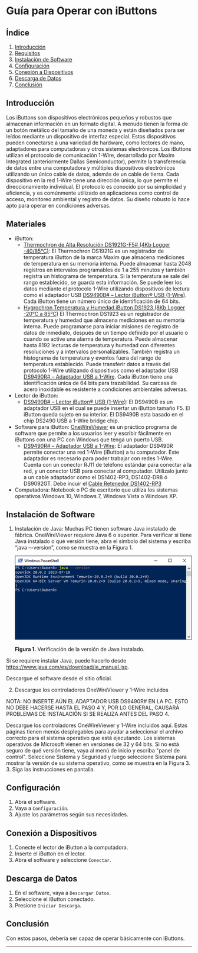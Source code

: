 # Guía para Operar con iButtons

## Índice

1. [Introducción](#introducción)
2. [Requisitos](#requisitos)
3. [Instalación de Software](#instalación-de-software)
4. [Configuración](#configuración)
5. [Conexión a Dispositivos](#conexión-a-dispositivos)
6. [Descarga de Datos](#descarga-de-datos)
7. [Conclusión](#conclusión)


## Introducción

Los iButtons son dispositivos electrónicos pequeños y robustos que almacenan información en un formato digital. A menudo tienen la forma de un botón metálico del tamaño de una moneda y están diseñados para ser leídos mediante un dispositivo de interfaz especial. Estos dispositivos pueden conectarse a una variedad de hardware, como lectores de mano, adaptadores para computadoras y otros sistemas electrónicos.
Los iButtons utilizan el protocolo de comunicación 1-Wire, desarrollado por Maxim Integrated  (anteriormente Dallas Semiconductor), permite la transferencia de datos entre una computadora y múltiples dispositivos electrónicos utilizando un único cable de datos, además de un cable de tierra. Cada dispositivo en la red 1-Wire tiene una dirección única, lo que permite el direccionamiento individual. El protocolo es conocido por su simplicidad y eficiencia, y es comúnmente utilizado en aplicaciones como control de acceso, monitoreo ambiental y registro de datos. Su diseño robusto lo hace apto para operar en condiciones adversas.


## Materiales

- iButton:
    - [Thermochron de Alta Resolución DS1921G-F5# (4Kb Logger -40/85°C)](https://mcielectronics.cl/shop/product/thermochron-de-altaresolucion-ds1921g-f5-4kb-logger-40-85c-ibutton-9700/): El Thermochron DS1921G es un registrador de temperatura iButton de la marca Maxim que almacena mediciones de temperatura en su memoria interna. Puede almacenar hasta 2048 registros en intervalos programables de 1 a 255 minutos y también registra un histograma de temperatura. Si la temperatura se sale del rango establecido, se guarda esta información. Se puede leer los datos mediante el protocolo 1-Wire utilizando dispositivos de lectura como el adaptador USB [DS9490B# – Lector iButton® USB (1-Wire)](https://mcielectronics.cl/shop/product/ds9490b-lector-ibutton-usb-1-wire-ibutton-9619/). Cada iButton tiene un número único de identificación de 64 bits.
    - [Hygrochron Temperatura y Humedad iButton DS1923 (8Kb Logger -20°C a 85°C)](https://mcielectronics.cl/shop/product/hygrochron-temperatura-y-humedad-ibutton-ds1923-8kb-logger-ibutton-9749/) El Thermochron DS1923 es un registrador de temperatura y humedad que almacena mediciones en su memoria interna. Puede programarse para iniciar misiones de registro de datos de inmediato, después de un tiempo definido por el usuario o cuando se active una alarma de temperatura. Puede almacenar hasta 8192 lecturas de temperatura y humedad con diferentes resoluciones y a intervalos personalizables. También registra un histograma de temperatura y eventos fuera del rango de temperatura establecido. Puede transferir datos a través del protocolo 1-Wire utilizando dispositivos como el adaptador USB [DS9490R# – Adaptador USB a 1-Wire](https://mcielectronics.cl/shop/product/ds9490r-adaptador-usb-a-1-wire-ibutton-9670/). Cada iButton tiene una identificación única de 64 bits para trazabilidad. Su carcasa de acero inoxidable es resistente a condiciones ambientales adversas.
- Lector de iButton: 
    - [DS9490B# – Lector iButton® USB (1-Wire)](https://mcielectronics.cl/shop/product/ds9490b-lector-ibutton-usb-1-wire-ibutton-9619/): El DS9490B es un adaptador USB en el cual se puede insertar un iButton tamaño F5. El iButton queda sujeto en su interior. El DS9490B esta basado en el chip DS2490 USB a 1-Wire bridge chip.
- Software para iButton: [OneWireViewer](./software/install_1_wire_drivers_x64_v405.zip) es un práctico programa de software que permite a los usuarios leer y escribir fácilmente en iButtons con una PC con Windows que tenga un puerto USB.
     - [DS9490R# – Adaptador USB a 1-Wire](https://mcielectronics.cl/shop/product/ds9490r-adaptador-usb-a-1-wire-ibutton-9670/): El adaptador DS9490R permite conectar una red 1-Wire (iButton) a tu computador. Este adaptador es necesario para poder trabajar con redes 1-Wire. Cuenta con un conector RJ11 de teléfono estándar para conectar a la red, y un conector USB para conectar al computador. Utilizalo junto a un cable adaptador como el DS1402-RP3, DS1402-DR8 ó DS9092GT. Debe incuir el [Cable Retenedor DS1402-RP3](https://mcielectronics.cl/shop/product/cable-retenedor-ds1402-rp3-para-adaptador-de-ibutton-usb-rs232-ibutton-9669/)
- Computadora: Notebook o PC de escritorio que utiliza los sistemas operativos Windows 10, Windows 7, Windows Vista o Windows XP.


## Instalación de Software

1. Instalación de Java: Muchas PC tienen software Java instalado de fábrica. OneWireViewer requiere Java 6 o superior. Para verificar si tiene Java instalado o qué versión tiene, abra el símbolo del sistema y escriba “java –-version”, como se muestra en la Figura 1.


    ![Texto alternativo para la imagen](./img/java-version.png)

    **Figura 1.** Verificación de la versión de Java instalado.

Si se requiere instalar Java, puede hacerlo desde https://www.java.com/es/download/ie_manual.jsp.

Descargue el software desde el sitio oficial.

2. Descargue los controladores OneWireViewer y 1-Wire incluidos

NOTA: NO INSERTE AÚN EL ADAPTADOR USB DS9490R# EN LA PC. ESTO NO DEBE HACERSE HASTA EL PASO 4 Y, POR LO GENERAL, CAUSARÁ PROBLEMAS DE INSTALACIÓN SI SE REALIZA ANTES DEL PASO 4.

Descargue los controladores OneWireViewer y 1-Wire incluidos aquí. Estas páginas tienen menús desplegables para ayudar a seleccionar el archivo correcto para el sistema operativo que está ejecutando. Los sistemas operativos de Microsoft vienen en versiones de 32 y 64 bits. Si no está seguro de qué versión tiene, vaya al menú de inicio y escriba "panel de control". Seleccione Sistema y Seguridad y luego seleccione Sistema para mostrar la versión de su sistema operativo, como se muestra en la Figura 3.
3. Siga las instrucciones en pantalla.



## Configuración

1. Abra el software.
2. Vaya a `Configuración`.
3. Ajuste los parámetros según sus necesidades.



## Conexión a Dispositivos

1. Conecte el lector de iButton a la computadora.
2. Inserte el iButton en el lector.
3. Abra el software y seleccione `Conectar`.



## Descarga de Datos

1. En el software, vaya a `Descargar Datos`.
2. Seleccione el iButton conectado.
3. Presione `Iniciar Descarga`.



## Conclusión

Con estos pasos, debería ser capaz de operar básicamente con iButtons.

---
